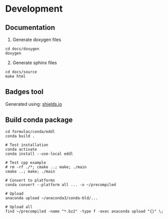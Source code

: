 # Development

## Documentation

1. Generate doxygen files

```
cd docs/doxygen
doxygen
```

2. Generate sphinx files

```
cd docs/source
make html
```

## Badges tool

Generated using: [shields.io](https://shields.io/)


## Build conda package

```
cd formulas/conda/eddl
conda build .

# Test installation
conda activate
conda install --use-local eddl

# Test cpp example
# rm -rf ./*; cmake ..; make; ./main
cmake ..; make; ./main

# Convert to platforms
conda convert --platform all ... -o ~/precompiled

# Upload
anaconda upload ~/anaconda3/conda-bld/...

# Upload all
find ~/precompiled -name "*.bz2" -type f -exec anaconda upload "{}" \;
```